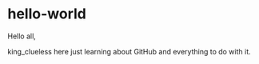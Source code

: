 # hello-world

Hello all, 

king_clueless here just learning about GitHub and everything to do with it. 
